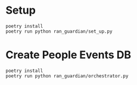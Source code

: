 # Setup

```
poetry install
poetry run python ran_guardian/set_up.py 
```

# Create People Events DB

```
poetry install
poetry run python ran_guardian/orchestrator.py 
```